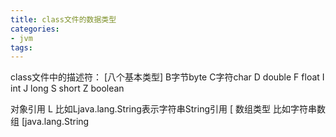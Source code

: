 ```yaml
---
title: class文件的数据类型
categories: 
- jvm
tags:
---
```


class文件中的描述符：
[八个基本类型]
B字节byte
C字符char
D double
F float
I int
J long
S short
Z boolean


对象引用 L  比如Ljava.lang.String表示字符串String引用
[ 数组类型   比如字符串数组 [java.lang.String